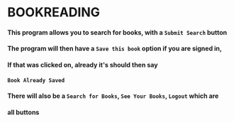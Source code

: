 # BOOKREADING

#### This program allows you to search for books, with a `Submit Search` button
#### The program will then have a `Save this book` option if you are signed in,
#### If that was clicked on, already it's should then say
#### `Book Already Saved`

#### There will also be a `Search for Books`, `See Your Books`, `Logout` which are 
#### all buttons

